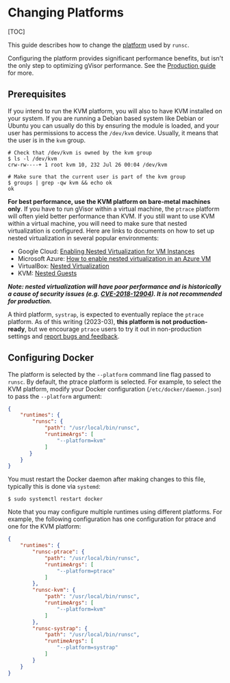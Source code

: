 # Changing Platforms

[TOC]

This guide describes how to change the
[platform](../architecture_guide/platforms.md) used by `runsc`.

Configuring the platform provides significant performance benefits, but isn't
the only step to optimizing gVisor performance. See the [Production guide] for
more.

## Prerequisites

If you intend to run the KVM platform, you will also to have KVM installed on
your system. If you are running a Debian based system like Debian or Ubuntu you
can usually do this by ensuring the module is loaded, and your user has
permissions to access the `/dev/kvm` device. Usually, it means that the user is
in the `kvm` group.

```shell
# Check that /dev/kvm is owned by the kvm group
$ ls -l /dev/kvm
crw-rw----+ 1 root kvm 10, 232 Jul 26 00:04 /dev/kvm

# Make sure that the current user is part of the kvm group
$ groups | grep -qw kvm && echo ok
ok
```

**For best performance, use the KVM platform on bare-metal machines only**. If
you have to run gVisor within a virtual machine, the `ptrace` platform will
often yield better performance than KVM. If you still want to use KVM within a
virtual machine, you will need to make sure that nested virtualization is
configured. Here are links to documents on how to set up nested virtualization
in several popular environments:

*   Google Cloud: [Enabling Nested Virtualization for VM Instances][nested-gcp]
*   Microsoft Azure:
    [How to enable nested virtualization in an Azure VM][nested-azure]
*   VirtualBox: [Nested Virtualization][nested-virtualbox]
*   KVM: [Nested Guests][nested-kvm]

***Note: nested virtualization will have poor performance and is historically a
cause of security issues (e.g.
[CVE-2018-12904](https://nvd.nist.gov/vuln/detail/CVE-2018-12904)). It is not
recommended for production.***

A third platform, `systrap`, is expected to eventually replace the `ptrace`
platform. As of this writing (2023-03), **this platform is not
production-ready**, but we encourage `ptrace` users to try it out in
non-production settings and [report bugs and feedback](../community.md).

## Configuring Docker

The platform is selected by the `--platform` command line flag passed to
`runsc`. By default, the ptrace platform is selected. For example, to select the
KVM platform, modify your Docker configuration (`/etc/docker/daemon.json`) to
pass the `--platform` argument:

```json
{
    "runtimes": {
        "runsc": {
            "path": "/usr/local/bin/runsc",
            "runtimeArgs": [
                "--platform=kvm"
            ]
       }
    }
}
```

You must restart the Docker daemon after making changes to this file, typically
this is done via `systemd`:

```shell
$ sudo systemctl restart docker
```

Note that you may configure multiple runtimes using different platforms. For
example, the following configuration has one configuration for ptrace and one
for the KVM platform:

```json
{
    "runtimes": {
        "runsc-ptrace": {
            "path": "/usr/local/bin/runsc",
            "runtimeArgs": [
                "--platform=ptrace"
            ]
        },
        "runsc-kvm": {
            "path": "/usr/local/bin/runsc",
            "runtimeArgs": [
                "--platform=kvm"
            ]
        },
        "runsc-systrap": {
            "path": "/usr/local/bin/runsc",
            "runtimeArgs": [
                "--platform=systrap"
            ]
        }
    }
}
```

[Production guide]: ../production/
[nested-azure]: https://docs.microsoft.com/en-us/azure/virtual-machines/windows/nested-virtualization
[nested-gcp]: https://cloud.google.com/compute/docs/instances/enable-nested-virtualization-vm-instances
[nested-virtualbox]: https://www.virtualbox.org/manual/UserManual.html#nested-virt
[nested-kvm]: https://www.linux-kvm.org/page/Nested_Guests
